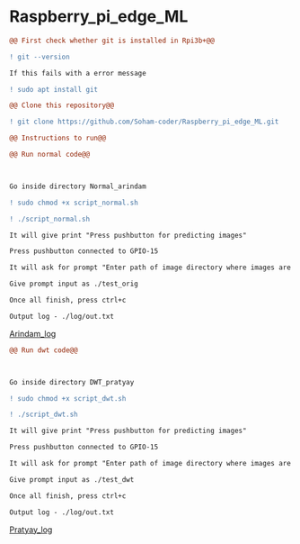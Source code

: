 # Raspberry_pi_edge_ML

```diff
@@ First check whether git is installed in Rpi3b+@@

! git --version

If this fails with a error message

! sudo apt install git
```

```diff
@@ Clone this repository@@

! git clone https://github.com/Soham-coder/Raspberry_pi_edge_ML.git
```

```diff
@@ Instructions to run@@
```

```diff
@@ Run normal code@@



Go inside directory Normal_arindam

! sudo chmod +x script_normal.sh

! ./script_normal.sh

It will give print "Press pushbutton for predicting images"

Press pushbutton connected to GPIO-15

It will ask for prompt "Enter path of image directory where images are present:"

Give prompt input as ./test_orig

Once all finish, press ctrl+c

Output log - ./log/out.txt
```
<a href="Normal_arindam/log/out.txt">Arindam_log</a>







```diff
@@ Run dwt code@@



Go inside directory DWT_pratyay

! sudo chmod +x script_dwt.sh

! ./script_dwt.sh

It will give print "Press pushbutton for predicting images"

Press pushbutton connected to GPIO-15

It will ask for prompt "Enter path of image directory where images are present:"

Give prompt input as ./test_dwt

Once all finish, press ctrl+c

Output log - ./log/out.txt
```
<a href="DWT_pratyay/log/out.txt">Pratyay_log</a>